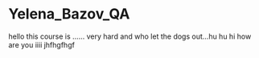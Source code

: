 # Yelena_Bazov_QA
hello this course is ......
very hard
and 
who let the dogs out...hu hu
hi how are you
iiii
jhfhgfhgf
